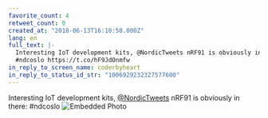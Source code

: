 ```yaml
---
favorite_count: 4
retweet_count: 0
created_at: "2018-06-13T16:10:50.000Z"
lang: en
full_text: |-
  Interesting IoT development kits, @NordicTweets nRF91 is obviously in there:
  #ndcoslo https://t.co/hF9JdOnmfw
in_reply_to_screen_name: coderbyheart
in_reply_to_status_id_str: "1006929232327577600"
---
```


Interesting IoT development kits,
[@NordicTweets](https://twitter.com/NordicTweets) nRF91 is obviously in there:
#ndcoslo
![Embedded Photo](https://twitter-media-coderbyheart.s3.eu-north-1.amazonaws.com/1006931911539855360-DflXOjvW4AAoK_s.jpg)
